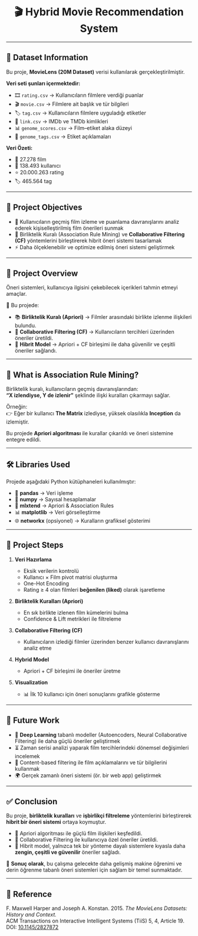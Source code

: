 <h1 align="center">🎬 Hybrid Movie Recommendation System</h1>  

---

## 📂 Dataset Information  

Bu proje, **MovieLens (20M Dataset)** verisi kullanılarak gerçekleştirilmiştir.  

**Veri seti şunları içermektedir:**  
- 🎞️ `rating.csv` → Kullanıcıların filmlere verdiği puanlar  
- 🎬 `movie.csv` → Filmlere ait başlık ve tür bilgileri  
- 🏷️ `tag.csv` → Kullanıcıların filmlere uyguladığı etiketler  
- 🔗 `link.csv` → IMDb ve TMDb kimlikleri  
- 📊 `genome_scores.csv` → Film–etiket alaka düzeyi  
- 📝 `genome_tags.csv` → Etiket açıklamaları  

**Veri Özeti:**  
- 🎥 27.278 film  
- 👥 138.493 kullanıcı  
- ⭐ 20.000.263 rating  
- 🏷️ 465.564 tag  

---

## 🎯 Project Objectives  

- 👤 Kullanıcıların geçmiş film izleme ve puanlama davranışlarını analiz ederek kişiselleştirilmiş film önerileri sunmak  
- 🔗 Birliktelik Kuralı (Association Rule Mining) ve **Collaborative Filtering (CF)** yöntemlerini birleştirerek hibrit öneri sistemi tasarlamak  
- ⚡ Daha ölçeklenebilir ve optimize edilmiş öneri sistemi geliştirmek  

---

## 📝 Project Overview  

Öneri sistemleri, kullanıcıya ilgisini çekebilecek içerikleri tahmin etmeyi amaçlar.  

📌 Bu projede:  
- 📚 **Birliktelik Kuralı (Apriori)** → Filmler arasındaki birlikte izlenme ilişkileri bulundu.  
- 👥 **Collaborative Filtering (CF)** → Kullanıcıların tercihleri üzerinden öneriler üretildi.  
- 🔀 **Hibrit Model** → Apriori + CF birleşimi ile daha güvenilir ve çeşitli öneriler sağlandı.  

---

## 🔑 What is Association Rule Mining?  

Birliktelik kuralı, kullanıcıların geçmiş davranışlarından:  
**“X izlendiyse, Y de izlenir”** şeklinde ilişki kuralları çıkarmayı sağlar.  

Örneğin:  
👉 Eğer bir kullanıcı **The Matrix** izlediyse, yüksek olasılıkla **Inception** da izlemiştir.  

Bu projede **Apriori algoritması** ile kurallar çıkarıldı ve öneri sistemine entegre edildi.  

---

## 🛠️ Libraries Used  

Projede aşağıdaki Python kütüphaneleri kullanılmıştır:  
- 🐼 **pandas** → Veri işleme  
- 🔢 **numpy** → Sayısal hesaplamalar  
- 📐 **mlxtend** → Apriori & Association Rules  
- 📊 **matplotlib** → Veri görselleştirme  
- 🌐 **networkx** (opsiyonel) → Kuralların grafiksel gösterimi  

---

## 📌 Project Steps  

1. **Veri Hazırlama**  
   - Eksik verilerin kontrolü  
   - Kullanıcı × Film pivot matrisi oluşturma  
   - One-Hot Encoding  
   - Rating ≥ 4 olan filmleri **beğenilen (liked)** olarak işaretleme  

2. **Birliktelik Kuralları (Apriori)**  
   - En sık birlikte izlenen film kümelerini bulma  
   - Confidence & Lift metrikleri ile filtreleme  

3. **Collaborative Filtering (CF)**  
   - Kullanıcıların izlediği filmler üzerinden benzer kullanıcı davranışlarını analiz etme  

4. **Hybrid Model**  
   - Apriori + CF birleşimi ile öneriler üretme  

5. **Visualization**  
   - 📊 İlk 10 kullanıcı için öneri sonuçlarını grafikle gösterme  

---

## 🔮 Future Work  

- 🤖 **Deep Learning** tabanlı modeller (Autoencoders, Neural Collaborative Filtering) ile daha güçlü öneriler geliştirmek  
- ⏳ Zaman serisi analizi yaparak film tercihlerindeki dönemsel değişimleri incelemek  
- 📝 Content-based filtering ile film açıklamalarını ve tür bilgilerini kullanmak  
- 🌍 Gerçek zamanlı öneri sistemi (ör. bir web app) geliştirmek  

---

## ✅ Conclusion  

Bu proje, **birliktelik kuralları** ve **işbirlikçi filtreleme** yöntemlerini birleştirerek **hibrit bir öneri sistemi** ortaya koymuştur.  

- 📌 Apriori algoritması ile güçlü film ilişkileri keşfedildi.  
- 👤 Collaborative Filtering ile kullanıcıya özel öneriler üretildi.  
- 🔀 Hibrit model, yalnızca tek bir yönteme dayalı sistemlere kıyasla daha **zengin, çeşitli ve güvenilir** öneriler sağladı.  

🎯 **Sonuç olarak**, bu çalışma gelecekte daha gelişmiş makine öğrenimi ve derin öğrenme tabanlı öneri sistemleri için sağlam bir temel sunmaktadır.  

---

## 📌 Reference  

F. Maxwell Harper and Joseph A. Konstan. 2015. *The MovieLens Datasets: History and Context.*  
ACM Transactions on Interactive Intelligent Systems (TiiS) 5, 4, Article 19.  
DOI: [10.1145/2827872](http://dx.doi.org/10.1145/2827872)  
